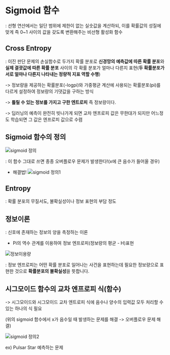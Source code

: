 # Sigmoid 함수

 : 선형 연산에서는 일단 범위에 제한이 없는 실숫값을 계산하되, 이를 확률값의 성질에 맞게 즉 0~1 사이의 값을 갖도록 변환해주는 비선형 활성화 함수
 
## Cross Entropy
  
 : 이진 판단 문제의 손실함수로 두가지 확률 분포로 **신경망의 예측값에 따른 확률 분포**와 **실제 결괏값에 따른 확률 분포** 사이의 각 확률 분포가 얼마나 다른지 표현(**두 확률분포가 서로 얼마나 다른지 나타내는 정량적 지표 역할 수행**)
 
 -> 정보량을 제공하는 확률분포(-logpi)와 가중평균 계산에 사용되는 확률분포(pi)를 다르게 설정하여 정보량의 기댓값을 구하는 방식

 -> **틀릴 수 있는 정보를 가지고 구한 엔트로피** 즉 정보량이다.
 
 -> 딥러닝의 예측이 완전히 빗나가게 되면 교차 엔프로피 값은 무한대가 되지만 어느정도 학습되면 그 값은 엔프로피 값으로 수렴
 
## Sigmoid 함수의 정의

 ![sigmoid 정의](https://user-images.githubusercontent.com/59636424/112951458-56997c80-9176-11eb-9a81-554c3d0bf4e0.png)
 
 : 이 함수 그대로 쓰면 종종 오버플로우 문제가 발생한다!(x에 큰 음수가 들어올 경우)
 
 - 해결법!
 ![sigmoid 정의1](https://user-images.githubusercontent.com/59636424/112956322-4df77500-917b-11eb-81dc-04a9c00eafc1.png)
 
## Entropy

  : 확률 분포의 무질서도, 불확실성이나 정보 표현의 부담 정도
  
  ## 정보이론
  
   : 신호에 존재하는 정보의 양을 촉정하는 이론
    
   - Pi의 역수 관계를 이용하여 정보 엔프로피(정보량의 평균 - H)표현
    
   ![정보이용량](https://user-images.githubusercontent.com/59636424/112953370-65812e80-9178-11eb-8ff1-ee4d1bf3381f.png)
    
   : 정보 엔프로피는 어떤 확률 분포로 일어나는 사건을 표현하는데 필요한 정보량으로 표현한 것으로 **확률분포의 불확실성**을 뜻합니다.
  
  ## 시그모이드 함수의 교차 엔프로피 식(함수)
  
   -> 시그모이드와 시그모이드 교차 엔트로피 식에 음수나 양수의 입력값 모두 처리할 수 있는 하나의 식 필요
    
   (위의 sigmoid 함수에서 x가 음수일 때 발생하는 문제를 해결 -> 오버플로우 문제 해결)
    
   ![sigmoid 정의2](https://user-images.githubusercontent.com/59636424/112957324-497f8c00-917c-11eb-9c61-8e3587b225c5.png)
    
   ex) Pulsar Star 예측하는 문제
    
    
 
 
 
